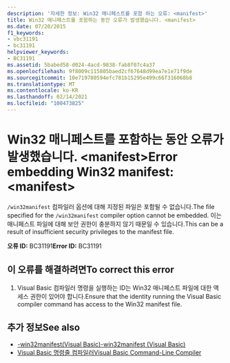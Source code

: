 ```yaml
---
description: '자세한 정보: Win32 매니페스트를 포함 하는 오류: <manifest>'
title: Win32 매니페스트를 포함하는 동안 오류가 발생했습니다. <manifest>
ms.date: 07/20/2015
f1_keywords:
- vbc31191
- bc31191
helpviewer_keywords:
- BC31191
ms.assetid: 5babed58-d024-4acd-9838-fab8f07c4a37
ms.openlocfilehash: 9f8009c115805baed2cf67648d99ea7e1e71f9de
ms.sourcegitcommit: 10e719780594efc781b15295e499c66f316068b8
ms.translationtype: MT
ms.contentlocale: ko-KR
ms.lasthandoff: 02/14/2021
ms.locfileid: "100473825"
---
```

# <a name="error-embedding-win32-manifest-manifest"></a><span data-ttu-id="337be-103">Win32 매니페스트를 포함하는 동안 오류가 발생했습니다. \<manifest></span><span class="sxs-lookup"><span data-stu-id="337be-103">Error embedding Win32 manifest: \<manifest></span></span>

<span data-ttu-id="337be-104">`/win32manifest` 컴파일러 옵션에 대해 지정된 파일은 포함될 수 없습니다.</span><span class="sxs-lookup"><span data-stu-id="337be-104">The file specified for the `/win32manifest` compiler option cannot be embedded.</span></span> <span data-ttu-id="337be-105">이는 매니페스트 파일에 대해 보안 권한이 충분하지 않기 때문일 수 있습니다.</span><span class="sxs-lookup"><span data-stu-id="337be-105">This can be a result of insufficient security privileges to the manifest file.</span></span>  
  
 <span data-ttu-id="337be-106">**오류 ID:** BC31191</span><span class="sxs-lookup"><span data-stu-id="337be-106">**Error ID:** BC31191</span></span>  
  
## <a name="to-correct-this-error"></a><span data-ttu-id="337be-107">이 오류를 해결하려면</span><span class="sxs-lookup"><span data-stu-id="337be-107">To correct this error</span></span>  
  
1. <span data-ttu-id="337be-108">Visual Basic 컴파일러 명령을 실행하는 ID는 Win32 매니페스트 파일에 대한 액세스 권한이 있어야 합니다.</span><span class="sxs-lookup"><span data-stu-id="337be-108">Ensure that the identity running the Visual Basic compiler command has access to the Win32 manifest file.</span></span>  
  
## <a name="see-also"></a><span data-ttu-id="337be-109">추가 정보</span><span class="sxs-lookup"><span data-stu-id="337be-109">See also</span></span>

- [<span data-ttu-id="337be-110">-win32manifest(Visual Basic)</span><span class="sxs-lookup"><span data-stu-id="337be-110">-win32manifest (Visual Basic)</span></span>](../reference/command-line-compiler/win32manifest.md)
- [<span data-ttu-id="337be-111">Visual Basic 명령줄 컴파일러</span><span class="sxs-lookup"><span data-stu-id="337be-111">Visual Basic Command-Line Compiler</span></span>](../reference/command-line-compiler/index.md)
